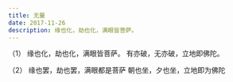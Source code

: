 ```yaml
---
title: 无量
date: 2017-11-26
description: 缘也化，劫也化，满眼皆菩萨。
---
```


（1）
缘也化，劫也化，满眼皆菩萨。
有亦破，无亦破，立地即佛陀。

（2）
缘也罢，劫也罢，满眼都是菩萨
朝也坐，夕也坐，立地即为佛陀